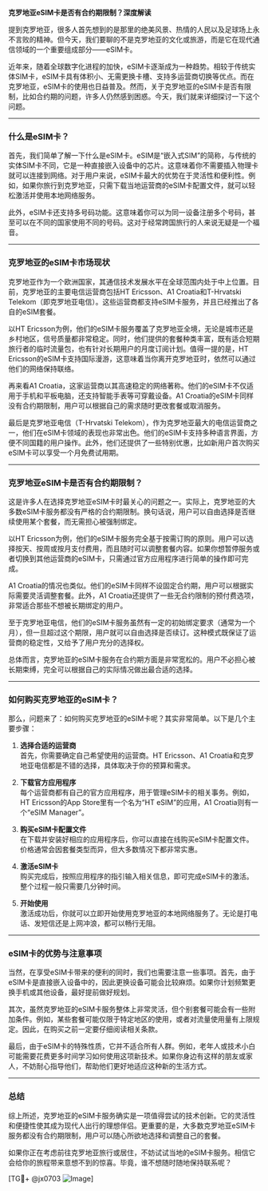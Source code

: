 **克罗地亚eSIM卡是否有合约期限制？深度解读**

提到克罗地亚，很多人首先想到的是那里的绝美风景、热情的人民以及足球场上永不言败的精神。但今天，我们要聊的不是克罗地亚的文化或旅游，而是它在现代通信领域的一个重要组成部分——eSIM卡。

近年来，随着全球数字化进程的加快，eSIM卡逐渐成为一种趋势。相较于传统实体SIM卡，eSIM卡具有体积小、无需更换卡槽、支持多运营商切换等优点。而在克罗地亚，eSIM卡的使用也日益普及。然而，关于克罗地亚的eSIM卡是否有限制，比如合约期的问题，许多人仍然感到困惑。今天，我们就来详细探讨一下这个问题。

---

### **什么是eSIM卡？**

首先，我们简单了解一下什么是eSIM卡。eSIM是“嵌入式SIM”的简称，与传统的实体SIM卡不同，它是一种直接嵌入设备中的芯片。这意味着你不需要插入物理卡就可以连接到网络。对于用户来说，eSIM卡最大的优势在于灵活性和便利性。例如，如果你旅行到克罗地亚，只需下载当地运营商的eSIM卡配置文件，就可以轻松激活并使用本地网络服务。

此外，eSIM卡还支持多号码功能。这意味着你可以为同一设备注册多个号码，甚至可以在不同的国家使用不同的号码。这对于经常跨国旅行的人来说无疑是一个福音。

---

### **克罗地亚的eSIM卡市场现状**

克罗地亚作为一个欧洲国家，其通信技术发展水平在全球范围内处于中上位置。目前，克罗地亚的主要电信运营商包括HT Ericsson、A1 Croatia和T-Hrvatski Telekom（即克罗地亚电信）。这些运营商都支持eSIM卡服务，并且已经推出了各自的eSIM套餐。

以HT Ericsson为例，他们的eSIM卡服务覆盖了克罗地亚全境，无论是城市还是乡村地区，信号质量都非常稳定。同时，他们提供的套餐种类丰富，既有适合短期旅行者的临时流量包，也有针对长期用户的月度订阅计划。值得一提的是，HT Ericsson的eSIM卡支持国际漫游，这意味着当你离开克罗地亚时，依然可以通过他们的网络保持联络。

再来看A1 Croatia，这家运营商以其高速稳定的网络著称。他们的eSIM卡不仅适用于手机和平板电脑，还支持智能手表等可穿戴设备。A1 Croatia的eSIM卡同样没有合约期限制，用户可以根据自己的需求随时更改套餐或取消服务。

最后是克罗地亚电信（T-Hrvatski Telekom），作为克罗地亚最大的电信运营商之一，他们在eSIM卡领域的表现也非常出色。他们的eSIM卡支持多种语言界面，方便不同国籍的用户操作。此外，他们还提供了一些特别优惠，比如新用户首次购买eSIM卡可以享受一个月免费试用期。

---

### **克罗地亚eSIM卡是否有合约期限制？**

这是许多人在选择克罗地亚eSIM卡时最关心的问题之一。实际上，克罗地亚的大多数eSIM卡服务都没有严格的合约期限制。换句话说，用户可以自由选择是否继续使用某个套餐，而无需担心被强制绑定。

以HT Ericsson为例，他们的eSIM卡服务完全基于按需订购的原则。用户可以选择按天、按周或按月支付费用，而且随时可以调整套餐内容。如果你想暂停服务或者切换到其他运营商的eSIM卡，只需通过官方应用程序进行简单的操作即可完成。

A1 Croatia的情况也类似。他们的eSIM卡同样不设固定合约期，用户可以根据实际需要灵活调整套餐。此外，A1 Croatia还提供了一些无合约限制的预付费选项，非常适合那些不想被长期绑定的用户。

至于克罗地亚电信，他们的eSIM卡服务虽然有一定的初始绑定要求（通常为一个月），但一旦超过这个期限，用户就可以自由选择是否续订。这种模式既保证了运营商的稳定性，又给予了用户充分的选择权。

总体而言，克罗地亚的eSIM卡服务在合约期方面是非常宽松的。用户不必担心被长期束缚，完全可以根据自己的实际情况做出最合适的选择。

---

### **如何购买克罗地亚的eSIM卡？**

那么，问题来了：如何购买克罗地亚的eSIM卡呢？其实非常简单。以下是几个主要步骤：

1. **选择合适的运营商**  
   首先，你需要确定自己希望使用的运营商。HT Ericsson、A1 Croatia和克罗地亚电信都是不错的选择，具体取决于你的预算和需求。

2. **下载官方应用程序**  
   每个运营商都有自己的官方应用程序，用于管理eSIM卡的相关事务。例如，HT Ericsson的App Store里有一个名为“HT eSIM”的应用，A1 Croatia则有一个“eSIM Manager”。

3. **购买eSIM卡配置文件**  
   在下载并安装好相应的应用程序后，你可以直接在线购买eSIM卡配置文件。价格通常会因套餐类型而异，但大多数情况下都非常实惠。

4. **激活eSIM卡**  
   购买完成后，按照应用程序的指引输入相关信息，即可完成eSIM卡的激活。整个过程一般只需要几分钟时间。

5. **开始使用**  
   激活成功后，你就可以立即开始使用克罗地亚的本地网络服务了。无论是打电话、发短信还是上网冲浪，都可以畅行无阻。

---

### **eSIM卡的优势与注意事项**

当然，在享受eSIM卡带来的便利的同时，我们也需要注意一些事项。首先，由于eSIM卡是直接嵌入设备中的，因此更换设备可能会比较麻烦。如果你计划频繁更换手机或其他设备，最好提前做好规划。

其次，虽然克罗地亚的eSIM卡服务整体上非常灵活，但个别套餐可能会有一些附加条件。例如，某些套餐可能仅限于特定地区的使用，或者对流量使用量有上限规定。因此，在购买之前一定要仔细阅读相关条款。

最后，由于eSIM卡的特殊性质，它并不适合所有人群。例如，老年人或技术小白可能需要花费更多时间学习如何使用这项新技术。如果你身边有这样的朋友或家人，不妨耐心指导他们，帮助他们更好地适应这种新的生活方式。

---

### **总结**

综上所述，克罗地亚的eSIM卡服务确实是一项值得尝试的技术创新。它的灵活性和便捷性使其成为现代人出行的理想伴侣。更重要的是，大多数克罗地亚eSIM卡服务都没有合约期限制，用户可以随心所欲地选择和调整自己的套餐。

如果你正在考虑前往克罗地亚旅行或居住，不妨试试当地的eSIM卡服务。相信它会给你的旅程带来意想不到的惊喜。毕竟，谁不想随时随地保持联系呢？

[TG💪+ @jx0703 ![Image](https://github.com/user-attachments/assets/dbca1d08-cadb-493c-b0ec-ad6f7a83f270)]